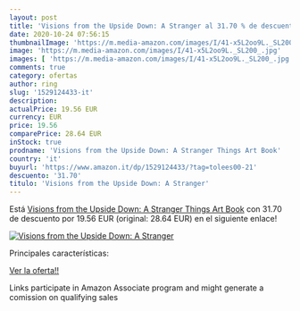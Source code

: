 ```yaml
---
layout: post
title: 'Visions from the Upside Down: A Stranger al 31.70 % de descuento'
date: 2020-10-24 07:56:15
thumbnailImage: 'https://m.media-amazon.com/images/I/41-x5L2oo9L._SL200_.jpg'
image: 'https://m.media-amazon.com/images/I/41-x5L2oo9L._SL200_.jpg'
images: [ 'https://m.media-amazon.com/images/I/41-x5L2oo9L._SL200_.jpg' ]
comments: true
category: ofertas
author: ring
slug: '1529124433-it'
description:
actualPrice: 19.56 EUR
currency: EUR
price: 19.56
comparePrice: 28.64 EUR
inStock: true
prodname: 'Visions from the Upside Down: A Stranger Things Art Book'
country: 'it'
buyurl: 'https://www.amazon.it/dp/1529124433/?tag=tolees00-21'
descuento: '31.70'
titulo: 'Visions from the Upside Down: A Stranger'
---
```


Está [Visions from the Upside Down: A Stranger Things Art Book](https://www.amazon.it/dp/1529124433/?tag=tolees00-21) con 31.70 de descuento por 19.56 EUR (original: 28.64 EUR) en el siguiente enlace!

[![Visions from the Upside Down: A Stranger](https://m.media-amazon.com/images/I/41-x5L2oo9L._SL200_.jpg)](https://www.amazon.it/dp/1529124433/?tag=tolees00-21)

Principales características:


[Ver la oferta!!](https://www.amazon.it/dp/1529124433/?tag=tolees00-21)

Links participate in Amazon Associate program and might generate a comission on qualifying sales


